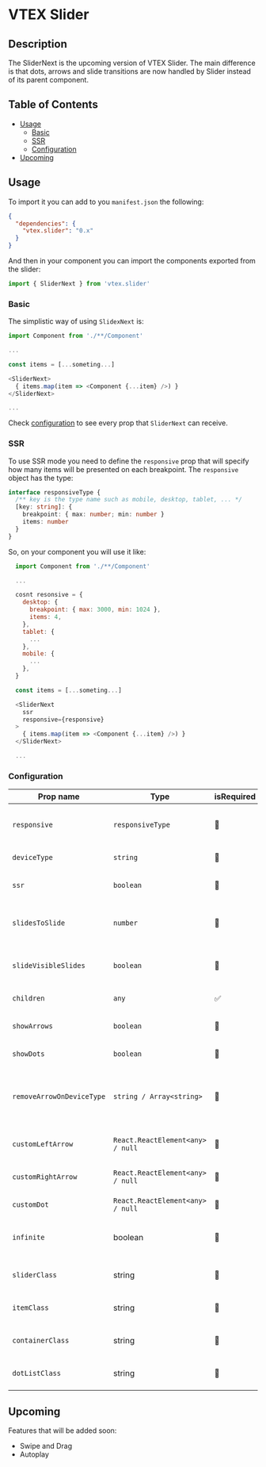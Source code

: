 # VTEX Slider

## Description

The SliderNext is the upcoming version of VTEX Slider. The main difference is that dots, arrows and slide transitions are now handled by Slider instead of its parent component.

## Table of Contents

- [Usage](#usage)
  - [Basic](#basic)
  - [SSR](#ssr)
  - [Configuration](#configuration)
- [Upcoming](#upcoming)

## Usage

To import it you can add to you `manifest.json` the following:

```json
{
  "dependencies": {
    "vtex.slider": "0.x"
  }
}
```

And then in your component you can import the components exported from the slider:

```javascript
import { SliderNext } from 'vtex.slider'
```

### Basic

The simplistic way of using `SlidexNext` is:

```javascript
import Component from './**/Component'

...

const items = [...someting...]

<SliderNext>
  { items.map(item => <Component {...item} />) }
</SliderNext>

...
```

Check [configuration](#configuration) to see every prop that `SliderNext` can receive.

### SSR

To use SSR mode you need to define the `responsive` prop that will specify how many items will be presented on each breakpoint. The `responsive` object has the type:

```typescript
interface responsiveType {
  /** key is the type name such as mobile, desktop, tablet, ... */
  [key: string]: {
    breakpoint: { max: number; min: number }
    items: number
  }
}
```

So, on your component you will use it like:

```javascript
  import Component from './**/Component'

  ...

  cosnt resonsive = {
    desktop: {
      breakpoint: { max: 3000, min: 1024 },
      items: 4,
    },
    tablet: {
      ...
    },
    mobile: {
      ...
    },
  }

  const items = [...someting...]

  <SliderNext
    ssr
    responsive={responsive}
  >
    { items.map(item => <Component {...item} />) }
  </SliderNext>

  ...
```

### Configuration

| Prop name                 | Type                             | isRequired | defaultValue | Description                                     |
| ------------------------- | -------------------------------- | ---------- | ------------ | ----------------------------------------------- |
| `responsive`              | `responsiveType`                 | 🚫         | 🚫           | Number of elements per breakpoint               |
| `deviceType`              | `string`                         | 🚫         | 🚫           | The device type                                 |
| `ssr`                     | `boolean`                        | 🚫         | false        | If is SSR mode or not                           |
| `slidesToSlide`           | `number`                         | 🚫         | 1            | Number of slides that are passed each time      |
| `slideVisibleSlides`      | `boolean`                        | 🚫         | false        | Pass all the visible slides at once             |
| `children`                | `any`                            | ✅         | 🚫           | Elements to render                              |
| `showArrows`              | `boolean`                        | 🚫         | true         | If should show arrows                           |
| `showDots`                | `boolean`                        | 🚫         | true         | If should show dots                             |
| `removeArrowOnDeviceType` | `string / Array<string>`         | 🚫         | 🚫           | Which device types that arrows should be hidden |
| `customLeftArrow`         | `React.ReactElement<any> / null` | 🚫         | 🚫           | Custom arrow on left                            |
| `customRightArrow`        | `React.ReactElement<any> / null` | 🚫         | 🚫           | Custom arrow on right                           |
| `customDot`               | `React.ReactElement<any> / null` | 🚫         | 🚫           | Custom dots                                     |
| `infinite`                | boolean                          | 🚫         | false        | Whatever is infinite mode or not                |
| `sliderClass`             | string                           | 🚫         | ''           | Custom class for slider                         |
| `itemClass`               | string                           | 🚫         | ''           | Custom class for item                           |
| `containerClass`          | string                           | 🚫         | ''           | Custom class for container                      |
| `dotListClass`            | string                           | 🚫         | ''           | Custom class for dots                           |

## Upcoming

Features that will be added soon:

- Swipe and Drag
- Autoplay
